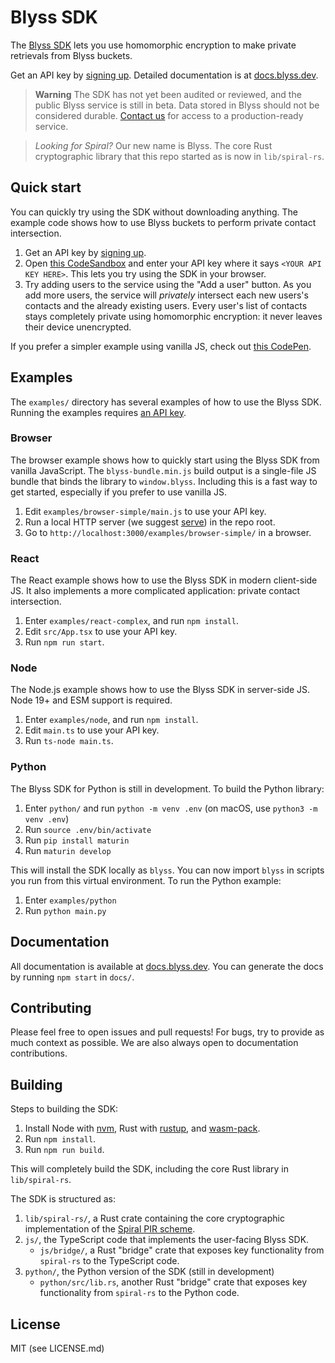 # Blyss SDK

The [Blyss SDK](https://blyss.dev) lets you use homomorphic encryption to make private retrievals from Blyss buckets.

Get an API key by [signing up](https://blyss.dev/auth/sign-up). Detailed documentation is at [docs.blyss.dev](https://docs.blyss.dev).

> **Warning**
> The SDK has not yet been audited or reviewed, and the public Blyss service is still in beta. Data stored in Blyss should not be considered durable. [Contact us](mailto:founders@blyss.dev) for access to a production-ready service.

> _Looking for Spiral?_
> Our new name is Blyss. The core Rust cryptographic library that this repo started as is now in `lib/spiral-rs`.

## Quick start

You can quickly try using the SDK without downloading anything. The example code shows how to use Blyss buckets to perform private contact intersection.

1. Get an API key by [signing up](https://blyss.dev/auth/sign-up).
2. Open [this CodeSandbox](https://codesandbox.io/s/blyss-contact-intersection-example-7qr6r5) and enter your API key where it says `<YOUR API KEY HERE>`. This lets you try using the SDK in your browser.
3. Try adding users to the service using the "Add a user" button. As you add more users, the service will _privately_ intersect each new users's contacts and the already existing users.
   Every user's list of contacts stays completely private using homomorphic encryption: it never leaves their device unencrypted.

If you prefer a simpler example using vanilla JS, check out [this CodePen](https://codepen.io/blyssprivacy/pen/qByMJwr?editors=0010&layout=left).

## Examples

The `examples/` directory has several examples of how to use the Blyss SDK. Running the examples requires [an API key](https://blyss.dev/auth/sign-up).

### Browser

The browser example shows how to quickly start using the Blyss SDK from vanilla JavaScript. The `blyss-bundle.min.js` build output is a single-file JS bundle that binds the library to `window.blyss`. Including this is a fast way to get started, especially if you prefer to use vanilla JS.

1. Edit `examples/browser-simple/main.js` to use your API key.
2. Run a local HTTP server (we suggest [serve](https://github.com/vercel/serve)) in the repo root.
3. Go to `http://localhost:3000/examples/browser-simple/` in a browser.

### React

The React example shows how to use the Blyss SDK in modern client-side JS. It also implements a more complicated application: private contact intersection.

1. Enter `examples/react-complex`, and run `npm install`.
2. Edit `src/App.tsx` to use your API key.
3. Run `npm run start`.

### Node

The Node.js example shows how to use the Blyss SDK in server-side JS. Node 19+ and ESM support is required.

1. Enter `examples/node`, and run `npm install`.
2. Edit `main.ts` to use your API key.
3. Run `ts-node main.ts`.

### Python

The Blyss SDK for Python is still in development. To build the Python library:

1. Enter `python/` and run `python -m venv .env` (on macOS, use `python3 -m venv .env`)
2. Run `source .env/bin/activate`
3. Run `pip install maturin`
4. Run `maturin develop`

This will install the SDK locally as `blyss`. You can now import `blyss` in scripts you run from this virtual environment. To run the Python example:

1. Enter `examples/python`
2. Run `python main.py`

## Documentation

All documentation is available at [docs.blyss.dev](https://docs.blyss.dev). You can generate the docs by running `npm start` in `docs/`.

## Contributing

Please feel free to open issues and pull requests! For bugs, try to provide as much context as possible. We are also always open to documentation contributions.

## Building

Steps to building the SDK:

1. Install Node with [nvm](https://github.com/nvm-sh/nvm#installing-and-updating), Rust with [rustup](https://rustup.rs/), and [wasm-pack](https://rustwasm.github.io/wasm-pack/installer/).
2. Run `npm install`.
3. Run `npm run build`.

This will completely build the SDK, including the core Rust library in `lib/spiral-rs`.

The SDK is structured as:

1. `lib/spiral-rs/`, a Rust crate containing the core cryptographic implementation of the [Spiral PIR scheme](https://eprint.iacr.org/2022/368.pdf).
2. `js/`, the TypeScript code that implements the user-facing Blyss SDK.
   - `js/bridge/`, a Rust "bridge" crate that exposes key functionality from `spiral-rs` to the TypeScript code.
3. `python/`, the Python version of the SDK (still in development)
   - `python/src/lib.rs`, another Rust "bridge" crate that exposes key functionality from `spiral-rs` to the Python code.

## License

MIT (see LICENSE.md)
